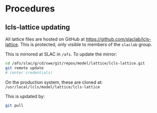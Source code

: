 # Procedures




## lcls-lattice updating


All lattice files are hosted on GitHub at https://github.com/slaclab/lcls-lattice. This is protected, only visible to members of the `slaclab` group.

This is mirrored at SLAC in `/afs`. To update the mirror:

```bash
cd /afs/slac/g/cd/swe/git/repos/model/lattice/lcls-lattice.git
git remote update
# (enter credentials)
```

On the production system, these are cloned at:
`/usr/local/lcls/model/lattice/lcls-lattice`

This is updated by:
```bash
git pull
```


